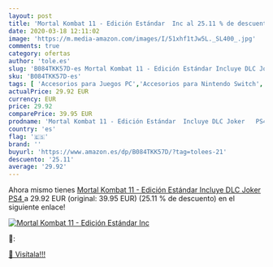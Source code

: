 ```yaml
---
layout: post
title: 'Mortal Kombat 11 - Edición Estándar  Inc al 25.11 % de descuento'
date: 2020-03-18 12:11:02
image: 'https://m.media-amazon.com/images/I/51xhf1tJw5L._SL400_.jpg'
comments: true
category: ofertas
author: 'tole.es'
slug: 'B084TKK57D-es Mortal Kombat 11 - Edición Estándar Incluye DLC Joker PS4'
sku: 'B084TKK57D-es'
tags: [ 'Accesorios para Juegos PC','Accesorios para Nintendo Switch','Accesorios para PlayStation 4','Accesorios para PlayStation 5','Accesorios para Xbox One','Accesorios para Xbox Series X y S','Electrónica','Figuras interactivas para Nintendo 3DS y 2DS','Fundas para PlayStation 4','Fundas para Xbox One','Fundas y almacenamiento para PlayStation 4','Fundas y almacenamiento para Xbox One','Hardware y juegos para Nintendo 3DS y 2DS','Hardware y juegos para Nintendo Switch','Hardware y juegos para PlayStation 4','Hardware y juegos para PlayStation 5','Hardware y juegos para Xbox One','Hardware y juegos para Xbox Series X y S','Juego de mesa','Juegos de miniaturas','Juegos para Nintendo Switch','Juegos para PlayStation 4','Juegos para Xbox One','Juegos y Accesorios para PC','Juegos y accesorios para juegos','Juguetes','Juguetes y juegos','Mandos para Nintendo Switch','Mandos y controles para PlayStation 5','Mandos y controles para Xbox Series X y S','Packs de accesorios para PlayStation 4','Sistemas precursores y micro consolas','Videojuegos','ps4', ]
actualPrice: 29.92 EUR
currency: EUR
price: 29.92
comparePrice: 39.95 EUR
prodname: 'Mortal Kombat 11 - Edición Estándar  Incluye DLC Joker   PS4 '
country: 'es'
flag: '🇪🇸'
brand: ''
buyurl: 'https://www.amazon.es/dp/B084TKK57D/?tag=tolees-21'
descuento: '25.11'
average: '29.92'
---
```


Ahora mismo tienes [Mortal Kombat 11 - Edición Estándar  Incluye DLC Joker   PS4 ](https://www.amazon.es/dp/B084TKK57D/?tag=tolees-21) a 29.92 EUR (original: 39.95 EUR) (25.11 %  de descuento) en el siguiente enlace!

[![Mortal Kombat 11 - Edición Estándar  Inc](https://m.media-amazon.com/images/I/51xhf1tJw5L._SL400_.jpg)](https://www.amazon.es/dp/B084TKK57D/?tag=tolees-21)

🔎:


[🛒 Visítala!!!](https://www.amazon.es/dp/B084TKK57D/?tag=tolees-21)
